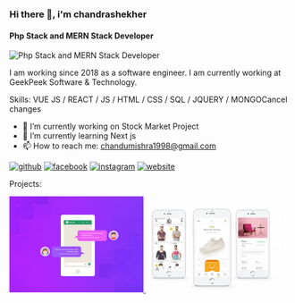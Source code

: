 ### Hi there 👋, i'm chandrashekher
#### Php Stack and MERN Stack Developer
![Php Stack and MERN Stack Developer](https://media-exp2.licdn.com/dms/image/C4D16AQGe2GQ49VvBIg/profile-displaybackgroundimage-shrink_200_800/0/1658045481606?e=1663804800&v=beta&t=q5ztJEGSy1jvF4JjRRUrGGpKGuM-SvD-bXY222y6U3A)

I am working since 2018 as a software engineer.
I am currently working at GeekPeek Software & Technology.

Skills: VUE JS / REACT / JS / HTML / CSS / SQL / JQUERY / MONGOCancel changes

- 🔭 I’m currently working on Stock Market Project 
- 🌱 I’m currently learning Next js 
- 📫 How to reach me: chandumishra1998@gmail.com 


[<img src='https://cdn.jsdelivr.net/npm/simple-icons@3.0.1/icons/github.svg' alt='github' height='40'>](https://github.com/https://github.com/chandrashekhermishra)  [<img src='https://cdn.jsdelivr.net/npm/simple-icons@3.0.1/icons/facebook.svg' alt='facebook' height='40'>](https://www.facebook.com/https://www.facebook.com/chandu.mishra.923519)  [<img src='https://cdn.jsdelivr.net/npm/simple-icons@3.0.1/icons/instagram.svg' alt='instagram' height='40'>](https://www.instagram.com/https://www.instagram.com/c_shekher_mishra//)  [<img src='https://cdn.jsdelivr.net/npm/simple-icons@3.0.1/icons/icloud.svg' alt='website' height='40'>](http://www.geekpeek.in/)  

Projects:

<a href="https://github.com/chandrashekhermishra/superchat" target="_blank"><img src="https://github.com/chandrashekhermishra/chandrashekhermishra/blob/main/1%20mLE5ZxhtATxrwh20SL2Tlg.png" width="240" />
</a>
<a href="https://github.com/chandrashekhermishra/E-commerce" target="_blank"><img src="https://github.com/chandrashekhermishra/chandrashekhermishra/blob/main/tild3633-3336-4233-b761-353238323066__6638__ecommercemain.jpg" width="240" /></a>
